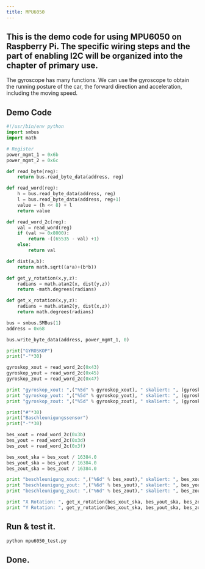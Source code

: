 ```yaml
---
title: MPU6050 
---
```

## This is the demo code for using MPU6050 on Raspberry Pi. The specific wiring steps and the part of enabling I2C will be organized into the chapter of primary use.
The gyroscope has many functions. We can use the gyroscope to obtain the running posture of the car, the forward direction and acceleration, including the moving speed.
## Demo Code
```python
#!/usr/bin/env python
import smbus
import math

# Register
power_mgmt_1 = 0x6b
power_mgmt_2 = 0x6c

def read_byte(reg):
    return bus.read_byte_data(address, reg)

def read_word(reg):
    h = bus.read_byte_data(address, reg)
    l = bus.read_byte_data(address, reg+1)
    value = (h << 8) + l
    return value

def read_word_2c(reg):
    val = read_word(reg)
    if (val >= 0x8000):
        return -((65535 - val) +1)
    else:
        return val

def dist(a,b):
    return math.sqrt((a*a)+(b*b))

def get_y_rotation(x,y,z):
    radians = math.atan2(x, dist(y,z))
    return -math.degrees(radians)

def get_x_rotation(x,y,z):
    radians = math.atan2(y, dist(x,z))
    return math.degrees(radians)

bus = smbus.SMBus(1)
address = 0x68

bus.write_byte_data(address, power_mgmt_1, 0)

print("GYROSKOP")
print("-"*30)

gyroskop_xout = read_word_2c(0x43)
gyroskop_yout = read_word_2c(0x45)
gyroskop_zout = read_word_2c(0x47)

print "gyroskop_xout: ",("%5d" % gyroskop_xout), " skaliert: ", (gyroskop_xout /131)
print "gyroskop_yout: ",("%5d" % gyroskop_yout), " skaliert: ", (gyroskop_yout /131)
print "gyroskop_zout: ",("%5d" % gyroskop_zout), " skaliert: ", (gyroskop_zout /131)

print("#"*30)
print("Baschleunigungssensor")
print("-"*30)

bes_xout = read_word_2c(0x3b)
bes_yout = read_word_2c(0x3d)
bes_zout = read_word_2c(0x3f)

bes_xout_ska = bes_xout / 16384.0
bes_yout_ska = bes_yout / 16384.0
bes_zout_ska = bes_zout / 16384.0

print "beschleunigung_xout: ",("%6d" % bes_xout)," skaliert: ", bes_xout_ska
print "beschleunigung_yout: ",("%6d" % bes_yout)," skaliert: ", bes_yout_ska
print "beschleunigung_zout: ",("%6d" % bes_zout)," skaliert: ", bes_zout_ska

print "X Rotation: ", get_x_rotation(bes_xout_ska, bes_yout_ska, bes_zout_ska)
print "Y Rotation: ", get_y_rotation(bes_xout_ska, bes_yout_ska, bes_zout_ska)
```
## Run & test it.
```bash
python mpu6050_test.py 
```
## Done.
